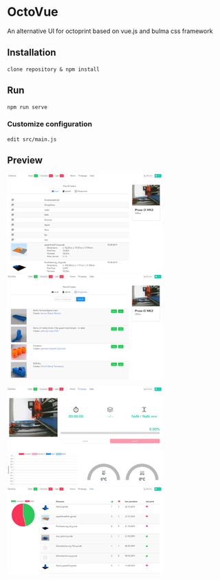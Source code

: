 # OctoVue

An alternative UI for octoprint based on vue.js and bulma css framework

## Installation
```
clone repository & npm install
```

## Run
```
npm run serve
```


### Customize configuration
```
edit src/main.js
```

## Preview

<img src="https://github.com/shodushi/octovue/blob/master/screenshots/screen1.png?raw=true" alt="screenshot" width="360" target="_blank"/>     <img src="https://github.com/shodushi/octovue/blob/master/screenshots/screen2.png?raw=true" alt="screenshot" width="360" target="_blank"/>

<img src="https://github.com/shodushi/octovue/blob/master/screenshots/screen3.png?raw=true" alt="screenshot" width="360" target="_blank"/>     <img src="https://github.com/shodushi/octovue/blob/master/screenshots/screen4.png?raw=true" alt="screenshot" width="360" target="_blank"/>
